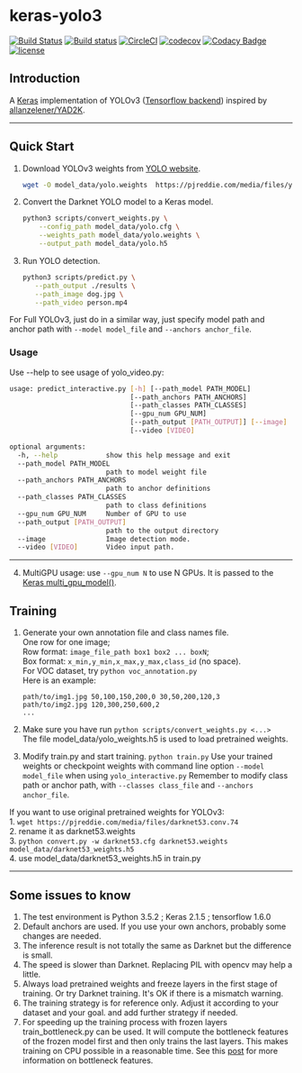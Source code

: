 # keras-yolo3

[![Build Status](https://travis-ci.com/Borda/keras-yolo3.svg?branch=master)](https://travis-ci.com/Borda/keras-yolo3)
[![Build status](https://ci.appveyor.com/api/projects/status/24m00vife2wae7k0?svg=true)](https://ci.appveyor.com/project/Borda/keras-yolo3)
[![CircleCI](https://circleci.com/gh/Borda/keras-yolo3.svg?style=svg)](https://circleci.com/gh/Borda/keras-yolo3)
[![codecov](https://codecov.io/gh/Borda/keras-yolo3/branch/master/graph/badge.svg)](https://codecov.io/gh/Borda/keras-yolo3)
[![Codacy Badge](https://api.codacy.com/project/badge/Grade/e03dbbb0f0fd48baa70f637456f1fe36)](https://www.codacy.com/project/Borda/keras-yolo3/dashboard?utm_source=github.com&amp;utm_medium=referral&amp;utm_content=Borda/keras-yolo3&amp;utm_campaign=Badge_Grade_Dashboard)
[![license](https://img.shields.io/github/license/mashape/apistatus.svg)](LICENSE)

## Introduction

A [Keras](https://keras.io/) implementation of YOLOv3 ([Tensorflow backend](https://www.tensorflow.org/)) inspired by [allanzelener/YAD2K](https://github.com/allanzelener/YAD2K).

---

## Quick Start

1. Download YOLOv3 weights from [YOLO website](http://pjreddie.com/darknet/yolo/).
    ```bash
    wget -O model_data/yolo.weights  https://pjreddie.com/media/files/yolov3.weights  --progress=bar:force:noscroll
    ```
2. Convert the Darknet YOLO model to a Keras model.
    ```bash
    python3 scripts/convert_weights.py \
        --config_path model_data/yolo.cfg \
        --weights_path model_data/yolo.weights \
        --output_path model_data/yolo.h5
    ```
3. Run YOLO detection.
    ```bash
    python3 scripts/predict.py \
       --path_output ./results \
       --path_image dog.jpg \
       --path_video person.mp4
    ```

For Full YOLOv3, just do in a similar way, just specify model path and anchor path with `--model model_file` and `--anchors anchor_file`.

### Usage
Use --help to see usage of yolo_video.py:
```bash
usage: predict_interactive.py [-h] [--path_model PATH_MODEL]
                              [--path_anchors PATH_ANCHORS]
                              [--path_classes PATH_CLASSES]
                              [--gpu_num GPU_NUM]
                              [--path_output [PATH_OUTPUT]] [--image]
                              [--video [VIDEO]

optional arguments:
  -h, --help            show this help message and exit
  --path_model PATH_MODEL
                        path to model weight file
  --path_anchors PATH_ANCHORS
                        path to anchor definitions
  --path_classes PATH_CLASSES
                        path to class definitions
  --gpu_num GPU_NUM     Number of GPU to use
  --path_output [PATH_OUTPUT]
                        path to the output directory
  --image               Image detection mode.
  --video [VIDEO]       Video input path.

```
---

4. MultiGPU usage: use `--gpu_num N` to use N GPUs. It is passed to the [Keras multi_gpu_model()](https://keras.io/utils/#multi_gpu_model).

## Training

1. Generate your own annotation file and class names file.  
    One row for one image;  
    Row format: `image_file_path box1 box2 ... boxN`;  
    Box format: `x_min,y_min,x_max,y_max,class_id` (no space).  
    For VOC dataset, try `python voc_annotation.py`  
    Here is an example:
    ```
    path/to/img1.jpg 50,100,150,200,0 30,50,200,120,3
    path/to/img2.jpg 120,300,250,600,2
    ...
    ```

2. Make sure you have run `python scripts/convert_weights.py <...>`  
    The file model_data/yolo_weights.h5 is used to load pretrained weights.

3. Modify train.py and start training.  `python train.py`
    Use your trained weights or checkpoint weights with command line option `--model model_file` when using `yolo_interactive.py`
    Remember to modify class path or anchor path, with `--classes class_file` and `--anchors anchor_file`.

If you want to use original pretrained weights for YOLOv3:  
    1. `wget https://pjreddie.com/media/files/darknet53.conv.74`  
    2. rename it as darknet53.weights  
    3. `python convert.py -w darknet53.cfg darknet53.weights model_data/darknet53_weights.h5`  
    4. use model_data/darknet53_weights.h5 in train.py

---

## Some issues to know

1. The test environment is Python 3.5.2 ; Keras 2.1.5 ; tensorflow 1.6.0
2. Default anchors are used. If you use your own anchors, probably some changes are needed.
3. The inference result is not totally the same as Darknet but the difference is small.
4. The speed is slower than Darknet. Replacing PIL with opencv may help a little.
5. Always load pretrained weights and freeze layers in the first stage of training. Or try Darknet training. It's OK if there is a mismatch warning.
6. The training strategy is for reference only. Adjust it according to your dataset and your goal. and add further strategy if needed.
7. For speeding up the training process with frozen layers train_bottleneck.py can be used. It will compute the bottleneck features of the frozen model first and then only trains the last layers. This makes training on CPU possible in a reasonable time. See this [post](https://blog.keras.io/building-powerful-image-classification-models-using-very-little-data.html) for more information on bottleneck features.
